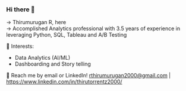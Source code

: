 ### Hi there 👋

-> Thirumurugan R, here                                                                
-> Accomplished Analytics professional with 3.5 years of experience in leveraging Python, SQL, Tableau and A/B Testing

🌱 Interests:
- Data Analytics (AI/ML)
- Dashboarding and Story telling


💬 Reach me by email or LinkedIn! rthirumurugan2000@gmail.com | https://www.linkedin.com/in/thirutorrentz2000/


<!--
**rthirumurugan2000/rthirumurugan2000** is a ✨ _special_ ✨ repository because its `README.md` (this file) appears on your GitHub profile.

Here are some ideas to get you started:

- 🔭 I’m currently working on ...
- 🌱 I’m currently learning ...
- 👯 I’m looking to collaborate on ...
- 🤔 I’m looking for help with ...
- 💬 Ask me about ...
- 📫 How to reach me: ...
- 😄 Pronouns: ...
- ⚡ Fun fact: ...
-->
